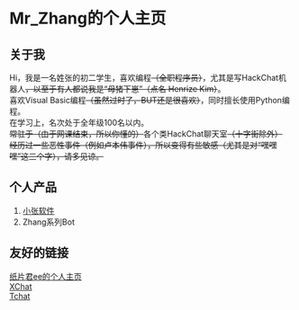 # Mr_Zhang的个人主页  
## 关于我  
Hi，我是一名姓张的初二学生，喜欢编程~~（全职程序员）~~，尤其是写HackChat机器人~~，以至于有人都说我是“母猪下崽”（点名 Henrize Kim）~~。  
喜欢Visual Basic编程~~（虽然过时了，BUT还是很喜欢）~~，同时擅长使用Python编程。  
在学习上，名次处于全年级100名以内。  
~~常驻于（由于网课结束，所以你懂的）~~各个类HackChat聊天室~~（十字街除外）~~  
~~经历过一些恶性事件（例如卢本伟事件），所以变得有些敏感（尤其是对“嘿嘿嘿”这三个字），请多见谅。~~  
## 个人产品  
1. [小张软件](https://mrzhang365.github.io/zhangsoft/)  
2. Zhang系列Bot  


## 友好的链接  
[纸片君ee的个人主页](https://paperee.tk/)  
[XChat](https://xq.kzw.ink/)  
[Tchat](https://chat.thz.cool/)  
